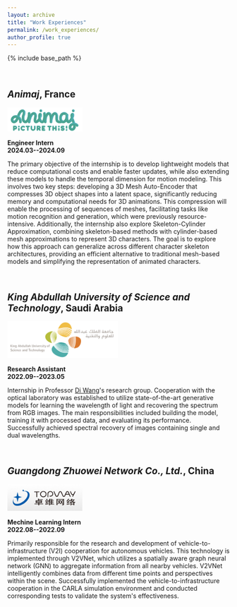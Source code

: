 ```yaml
---
layout: archive
title: "Work Experiences"
permalink: /work_experiences/
author_profile: true
---
```


{% include base_path %}

<br />

*Animaj*, France
------

<img src="../images/animaj.png" width="170">

**Engineer Intern <br> 2024.03--2024.09**

The primary objective of the internship is to develop lightweight models that reduce computational costs and enable faster updates, while also extending these models to handle the temporal dimension for motion modeling. This involves two key steps: developing a 3D Mesh Auto-Encoder that compresses 3D object shapes into a latent space, significantly reducing memory and computational needs for 3D animations. This compression will enable the processing of sequences of meshes, facilitating tasks like motion recognition and generation, which were previously resource-intensive. Additionally, the internship also explore Skeleton-Cylinder Approximation, combining skeleton-based methods with cylinder-based mesh approximations to represent 3D characters. The goal is to explore how this approach can generalize across different character skeleton architectures, providing an efficient alternative to traditional mesh-based models and simplifying the representation of animated characters. 

<br />

*King Abdullah University of Science and Technology*, Saudi Arabia
------

<img src="../images/kaust.png" width="250">

**Research Assistant <br> 2022.09--2023.05**

Internship in Professor [Di Wang](https://cemse.kaust.edu.sa/people/person/di-wang)'s research group. Cooperation with the optical laboratory was established to utilize state-of-the-art generative models for learning the wavelength of light and recovering the spectrum from RGB images. The main responsibilities included building the model, training it with processed data, and evaluating its performance. Successfully achieved spectral recovery of images containing single and dual wavelengths.

<br />

*Guangdong Zhuowei Network Co., Ltd.*, China
------

<img src="../images/zhuowei.png" width="170" />

**Mechine Learning Intern <br> 2022.08--2022.09**

Primarily responsible for the research and development of vehicle-to-infrastructure (V2I) cooperation for autonomous vehicles. This technology is implemented through V2VNet, which utilizes a spatially aware graph neural network (GNN) to aggregate information from all nearby vehicles. V2VNet intelligently combines data from different time points and perspectives within the scene. Successfully implemented the vehicle-to-infrastructure cooperation in the CARLA simulation environment and conducted corresponding tests to validate the system's effectiveness.
